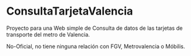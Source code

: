# ConsultaTarjetaValencia

Proyecto para una Web simple de Consulta de datos de las tarjetas de transporte del metro de Valencia.

No-Oficial, no tiene ninguna relación con FGV, Metrovalencia o Móbilis.
